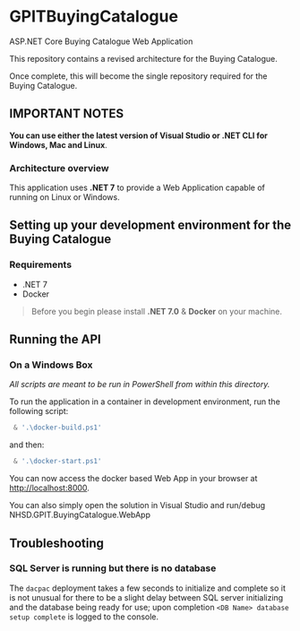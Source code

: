 # GPITBuyingCatalogue
ASP.NET Core Buying Catalogue Web Application 

This repository contains a revised architecture for the Buying Catalogue.

Once complete, this will become the single repository required for the Buying Catalogue.

## IMPORTANT NOTES

**You can use either the latest version of Visual Studio or .NET CLI for Windows, Mac and Linux**.

### Architecture overview

This application uses **.NET 7** to provide a Web Application capable of running on Linux or Windows.


## Setting up your development environment for the Buying Catalogue

### Requirements

- .NET 7
- Docker

> Before you begin please install **.NET 7.0** & **Docker** on your machine.

## Running the API

### On a Windows Box

*All scripts are meant to be run in PowerShell from within this directory.*

To run the application in a container in development environment, run the following script:

```powershell
 & '.\docker-build.ps1'
```
and then:

```powershell
 & '.\docker-start.ps1'
```

You can now access the docker based Web App in your browser at <http://localhost:8000>.

You can also simply open the solution in Visual Studio and run/debug NHSD.GPIT.BuyingCatalogue.WebApp


## Troubleshooting

### SQL Server is running but there is no database

The `dacpac` deployment takes a few seconds to initialize and complete so it is not unusual for there to be a slight delay between SQL server initializing and the database being ready for use; upon completion `<DB Name> database setup complete` is logged to the console.


